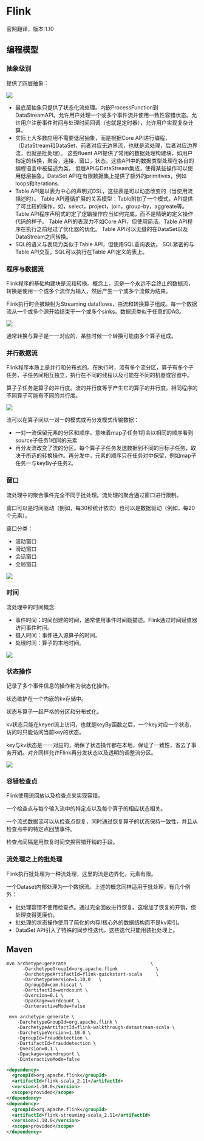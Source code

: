 # Flink

官网翻译，版本:1.10

## 编程模型

### 抽象级别

提供了四层抽象：

![](C:\Users\Administrator\Desktop\flink\levels_of_abstraction.svg)

- 最底层抽象只提供了状态化流处理。内嵌ProcessFunction到DataStreamAPI。允许用户处理一个或多个事件流并使用一致性容错状态。允许用户注册事件时间与处理时间回调（也就是定时器），允许用户实现复杂计算。
- 实际上大多数应用不需要低层抽象，而是根据Core API进行编程，（DataStream和DataSet，前者对应无边界流，也就是流处理，后者对应边界流，也就是批处理）。
  这些fluent API提供了常用的数据处理构建块，如用户指定的转换，聚合，连接，窗口，状态。这些API中的数据类型处理在各自的编程语言中被描述为类。
  低层API与DataStream集成，使得某些操作可以使用低层抽象。DataSet API在有限数据集上提供了额外的primitives，例如loops和iterations.
- Table API是以表为中心的声明式DSL，这些表是可以动态改变的（当使用流描述时）。
  Table API遵循扩展的关系模型：Table附加了一个模式，API提供了可比较的操作，如，select，project，join，group-by，aggreate等。
  Table API程序声明式的定了逻辑操作应当如何完成，而不是精确的定义操作代码的样子。
  Table API的表现力不如Core API，但使用简洁。Table API程序在执行之前经过了优化器的优化。
  Table API可以无缝的在DataSet以及DataStream之间转换。
- SQL的语义与表现力类似于Table API，但使用SQL查询表达。
  SQL紧密的与Table API交互，SQL可以执行在Table API定义的表上。

### 程序与数据流

Flink程序的基础构建块是流和转换。概念上，流是一个永远不会终止的数据流，转换是使用一个或多个流作为输入，然后产生一个或多个流做为结果。

Flink执行时会被映射为Streaming dataflows，由流和转换算子组成。每一个数据流从一个或多个源开始结束于一个或多个sinks。数据流类似于任意的DAG。

![](C:\Users\Administrator\Desktop\flink\program_dataflow.svg)

通常转换与算子是一一对应的，某些时候一个转换可能由多个算子组成。

### 并行数据流

Flink程序本质上是并行和分布式的。在执行时，流有多个流分区，算子有多个子任务，子任务间相互独立，执行在不同的线程以及可能在不同的机器或容器中。

算子子任务是算子的并行度。流的并行度等于产生它的算子的并行度。相同程序的不同算子可能有不同的并行度。

![](C:\Users\Administrator\Desktop\flink\parallel_dataflow.svg)

流可以在算子间以一对一的模式或再分发模式传输数据：

- 一对一流保留元素的分区和顺序。意味着map子任务1将会以相同的顺序看到source子任务1相同的元素
- 再分发流改变了流的分区。每个算子子任务发送数据到不同的目标子任务，取决于所选的转换操作。再分发中，元素的顺序只在任务对中保留，例如map子任务一与keyBy子任务2。

### 窗口

流处理中的聚合事件完全不同于批处理。流处理的聚合通过窗口进行限制。

窗口可以是时间驱动（例如，每30秒统计依次）也可以是数据驱动（例如，每20个元素）。

窗口分类：

- 滚动窗口
- 滑动窗口
- 会话窗口
- 全局窗口

![](C:\Users\Administrator\Desktop\flink\windows.svg)

### 时间

流处理中的时间概念:

- 事件时间：时间创建的时间，通常使用事件时间戳描述。Flink通过时间赋值器访问事件时间。
- 摄入时间：事件进入源算子的时间。
- 处理时间：算子的本地时间。

![](C:\Users\Administrator\Desktop\flink\event_ingestion_processing_time.svg)

### 状态操作

记录了多个事件信息的操作称为状态化操作。

状态维护在一个内嵌的kv存储中。

状态与算子一起严格的分区和分布式化。

kv状态只能在keyed流上访问，也就是keyBy函数之后，一个key对应一个状态，访问时只能访问当前key的状态。

key与kv状态是一一对应的，确保了状态操作都在本地，保证了一致性，省去了事务开销。对齐同样允许Flink再分发状态以及透明的调整流分区。

![](C:\Users\Administrator\Desktop\flink\state_partitioning.svg)

### 容错检查点

Flink使用流回放以及检查点来实现容错。

一个检查点与每个输入流中的特定点以及每个算子的相应状态相关。

一个流式数据流可以从检查点恢复，同时通过恢复算子的状态保持一致性，并且从检查点中的特定点回放事件。

检查点间隔是用恢复时间交换容错开销的手段。

### 流处理之上的批处理

Flink执行批处理为一种流处理，这里的流是边界化，元素有限。

一个Dataset内部处理为一个数据流。上述的概念同样适用于批处理，有几个例外：

- 批处理容错不使用检查点。通过完全回放进行恢复。这增加了恢复的开销，但处理变得更廉价。
- 批处理的状态操作使用了简化的内存/核心外的数据结构而不是kv索引。
- DataSet API引入了特殊的同步性迭代，这些迭代只能用装批处理上。

## Maven

```shell
mvn archetype:generate                               \
      -DarchetypeGroupId=org.apache.flink              \
      -DarchetypeArtifactId=flink-quickstart-scala     \
      -DarchetypeVersion=1.10.0   \
      -DgroupId=com.hiscat \
      -DartifactId=wordcount \
      -Dversion=0.1 \
      -Dpackage=wordcount \
      -DinteractiveMode=false
      
 mvn archetype:generate \
    -DarchetypeGroupId=org.apache.flink \
    -DarchetypeArtifactId=flink-walkthrough-datastream-scala \
    -DarchetypeVersion=1.10.0 \
    -DgroupId=frauddetection \
    -DartifactId=frauddetection \
    -Dversion=0.1 \
    -Dpackage=spendreport \
    -DinteractiveMode=false
```

```xml
<dependency>
  <groupId>org.apache.flink</groupId>
  <artifactId>flink-scala_2.11</artifactId>
  <version>1.10.0</version>
  <scope>provided</scope>
</dependency>
<dependency>
  <groupId>org.apache.flink</groupId>
  <artifactId>flink-streaming-scala_2.11</artifactId>
  <version>1.10.0</version>
  <scope>provided</scope>
</dependency>
```

